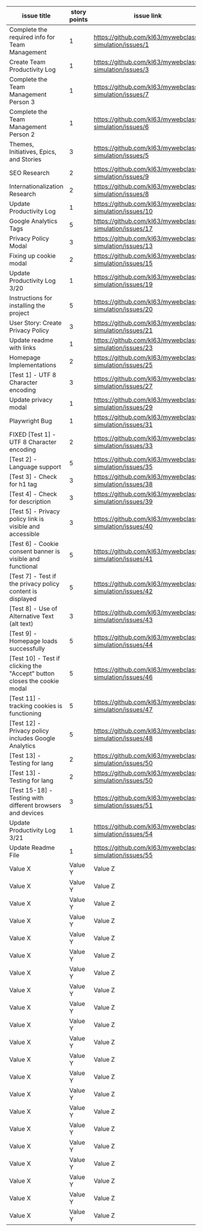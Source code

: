|issue title | story points | issue link | status    | assigned to | assigned on | completed on | category | status notes |
|----------|--------------|----------|-----------|-------------|-------|--|----------|------------|
| Complete the required info for Team Management | 1 | https://github.com/kl63/mywebclass-simulation/issues/1  | Completed | Kevin L| 3/9/23| 3/9/23 | Features  | Completed/Closed  |
| Create Team Productivity Log  | 1     | https://github.com/kl63/mywebclass-simulation/issues/3  | Completed | Kevin L. | 3/9/23 | 3/9/23 | Features  | Completed/Closed  |
| Complete the Team Management Person 3  | 1      | https://github.com/kl63/mywebclass-simulation/issues/7  | Completed  | Rick K.    | 3/10/23 | 3/21/23 | Features  | Completed/Closed  |
| Complete the Team Management Person 2  | 1     | https://github.com/kl63/mywebclass-simulation/issues/6  | Completed   | Lucicto S.     | 3/10/23 | 3/20/23 | Features  | Completed/Closed  |
| Themes, Initiatives, Epics, and Stories  | 3      | https://github.com/kl63/mywebclass-simulation/issues/5  | Completed   | Kevin L.     | 3/10/23 | 3/12/23 | Docs  | Completed/Closed  |
| SEO Research  | 2      | https://github.com/kl63/mywebclass-simulation/issues/9  | Completed   | Kevin L.     | 3/13/23 | 3/13/23 | Docs  | Completed/Closed  |
| Internationalization Research  | 2      | https://github.com/kl63/mywebclass-simulation/issues/8  | Completed   | Kevin L.     | 3/13/23 | 3/13/23 | Docs  | Completed/Closed  |
| Update Productivity Log  | 1      | https://github.com/kl63/mywebclass-simulation/issues/10  | Completed   | Kevin L.     | 3/14/23 | 3/14/23 | Bug  | Completed/Closed  |
| Google Analytics Tags  | 5      | https://github.com/kl63/mywebclass-simulation/issues/17  | Completed   | Kevin L.    | 3/27/23 | 3/20/23 | Features  | Completed/Closed  |
| Privacy Policy Modal  | 3      | https://github.com/kl63/mywebclass-simulation/issues/13  | Completed   | Kevin L.     | 3/18/23 | 3/18/23 | Features  | Completed/Closed  |
| Fixing up cookie modal  | 2      | https://github.com/kl63/mywebclass-simulation/issues/15  | Completed  | Kevin L.     | 3/9/23 | 3/19/23 | Bug  | Completed/Closed  |
| Update Productivity Log 3/20  | 1      | https://github.com/kl63/mywebclass-simulation/issues/19  | Completed   | Kevin L.     | 3/20/23 | 3/20/23 | Bug  | Completed/Closed  |
| Instructions for installing the project  | 5      | https://github.com/kl63/mywebclass-simulation/issues/20  | To Do   |  Lucicto S.    | 3/20/23 | 3/21/23 | Features  | Completed/Closed  |
| User Story: Create Privacy Policy  | 3      | https://github.com/kl63/mywebclass-simulation/issues/21  | Completed   | Rick K.     | 3/20/23 | 3/21/23 | Features  | Completed/Closed  |
| Update readme with links  | 1      | https://github.com/kl63/mywebclass-simulation/issues/23  | Completed   | Kevin L.     | 3/20/23 | 3/20/23 | Bug  | Completed/Closed  |
| Homepage Implementations  |  2     | https://github.com/kl63/mywebclass-simulation/issues/25  | Completed   | Kevin L.     | 3/20/23 | 3/21/23 | Bug  | Completed/Closed  |
| [Test 1] - UTF 8 Character encoding  | 3      | https://github.com/kl63/mywebclass-simulation/issues/27  | Completed   | Kevin L.     | 3/20/23 | 3/21/23 | Features  | Completed/Closed  |
| Update privacy modal  | 1      | https://github.com/kl63/mywebclass-simulation/issues/29  | Completed   | Kevin L.     | 3/20/23 | 3/20/23 | Bug  | Completed/Closed  |
| Playwright Bug  | 1      | https://github.com/kl63/mywebclass-simulation/issues/31  | Completed   | Kevin L.     | 3/20/21 | Kevin L. | Bug  | Completed/Closed  |
| FIXED [Test 1] - UTF 8 Character encoding  | 2      | https://github.com/kl63/mywebclass-simulation/issues/33  | Completed/Closed   | Kevin L.     | 3/20/21 | 3/20/21 | Bug | Completed/Closed  |
| [Test 2] - Language support  | 5      | https://github.com/kl63/mywebclass-simulation/issues/35  | Completed   | Kevin L.     | 3/21/23 | 3/21/23 | Features  | completed/Closed  |
| [Test 3] - Check for h1 tag  | 3      | https://github.com/kl63/mywebclass-simulation/issues/38  | To Do   | Rick K.     | 3/21/23 | - | Features  | Needs To Be Worked   |
| [Test 4] - Check for description  | 3      | https://github.com/kl63/mywebclass-simulation/issues/39  | To Do   | Rick K.     | 3/21/23 | - | Features  | Needs To Be Worked   |
| [Test 5] - Privacy policy link is visible and accessible  | 3      | https://github.com/kl63/mywebclass-simulation/issues/40  | To Do   | Rick K.     | 3/21/23 | - | Features  | Needs To Be Worked   |
| [Test 6] - Cookie consent banner is visible and functional  | 5      | https://github.com/kl63/mywebclass-simulation/issues/41  | To Do   | Rick K.     | 3/21/23 | - | Features  | Needs To Be Worked   |
| [Test 7] - Test if the privacy policy content is displayed  | 5      | https://github.com/kl63/mywebclass-simulation/issues/42  | To Do   | Rick K.     | 3/21/23 | - | Features  | Needs To Be Worked   |
| [Test 8] - Use of Alternative Text (alt text)  | 3      | https://github.com/kl63/mywebclass-simulation/issues/43  | To Do   | Lucicto S.     | 3/21/23 | - | Features  | Needs To Be Worked   |
| [Test 9] - Homepage loads successfully  | 5      | https://github.com/kl63/mywebclass-simulation/issues/44  | To Do   | Lucicto S.     | 3/21/23 | - | Features  | Needs To Be Worked   |
| [Test 10] - Test if clicking the "Accept" button closes the cookie modal  | 5      | https://github.com/kl63/mywebclass-simulation/issues/46  | To Do   | Lucicto S.     | 3/21/23 | - | Features  | Needs To Be Worked   |
| [Test 11] - tracking cookies is functioning  | 5      | https://github.com/kl63/mywebclass-simulation/issues/47  | To Do   | Lucicto S.     | 3/21/23 | - | Features  | Needs To Be Worked   |
| [Test 12] - Privacy policy includes Google Analytics  | 5      | https://github.com/kl63/mywebclass-simulation/issues/48  | To Do   | Lucicto S.     | 3/21/23 | - | Features  | Needs To Be Worked   |
| [Test 13] - Testing for lang  | 2      | https://github.com/kl63/mywebclass-simulation/issues/50  | Completed   | Kevin L.     | 3/21/23 | 3/21/23 | Features | Completed/Closed  |
| [Test 13] - Testing for lang  | 2      | https://github.com/kl63/mywebclass-simulation/issues/50  | Completed   | Kevin L.     | 3/21/23 | 3/21/23 | Features | Completed/Closed  |
| [Test 15-18] - Testing with different browsers and devices  | 3      | https://github.com/kl63/mywebclass-simulation/issues/51  | Completed   | Kevin L.     | 3/21/23 | 3/21/23 | Features  | Completed/Closed  |
| Update Productivity Log 3/21  | 1      | https://github.com/kl63/mywebclass-simulation/issues/54  | Completed  | Kevin L.     | 3/21/23 | 3/21/23 | Bug | Completed/Closed  |
| Update Readme File  | 1      | https://github.com/kl63/mywebclass-simulation/issues/55  | Completed   | Kevin L.     | 3/21/23 | 3/2/23 | Bug  | Completed/Closed  |
| Value X  | Value Y      | Value Z  | Value W   | Value V     | Value U | Value T | Value S  | Value R  |
| Value X  | Value Y      | Value Z  | Value W   | Value V     | Value U | Value T | Value S  | Value R  |
| Value X  | Value Y      | Value Z  | Value W   | Value V     | Value U | Value T | Value S  | Value R  |
| Value X  | Value Y      | Value Z  | Value W   | Value V     | Value U | Value T | Value S  | Value R  |
| Value X  | Value Y      | Value Z  | Value W   | Value V     | Value U | Value T | Value S  | Value R  |
| Value X  | Value Y      | Value Z  | Value W   | Value V     | Value U | Value T | Value S  | Value R  |
| Value X  | Value Y      | Value Z  | Value W   | Value V     | Value U | Value T | Value S  | Value R  |
| Value X  | Value Y      | Value Z  | Value W   | Value V     | Value U | Value T | Value S  | Value R  |
| Value X  | Value Y      | Value Z  | Value W   | Value V     | Value U | Value T | Value S  | Value R  |
| Value X  | Value Y      | Value Z  | Value W   | Value V     | Value U | Value T | Value S  | Value R  |
| Value X  | Value Y      | Value Z  | Value W   | Value V     | Value U | Value T | Value S  | Value R  |
| Value X  | Value Y      | Value Z  | Value W   | Value V     | Value U | Value T | Value S  | Value R  |
| Value X  | Value Y      | Value Z  | Value W   | Value V     | Value U | Value T | Value S  | Value R  |
| Value X  | Value Y      | Value Z  | Value W   | Value V     | Value U | Value T | Value S  | Value R  |
| Value X  | Value Y      | Value Z  | Value W   | Value V     | Value U | Value T | Value S  | Value R  |
| Value X  | Value Y      | Value Z  | Value W   | Value V     | Value U | Value T | Value S  | Value R  |
| Value X  | Value Y      | Value Z  | Value W   | Value V     | Value U | Value T | Value S  | Value R  |
| Value X  | Value Y      | Value Z  | Value W   | Value V     | Value U | Value T | Value S  | Value R  |
| Value X  | Value Y      | Value Z  | Value W   | Value V     | Value U | Value T | Value S  | Value R  |
| Value X  | Value Y      | Value Z  | Value W   | Value V     | Value U | Value T | Value S  | Value R  |
| Value X  | Value Y      | Value Z  | Value W   | Value V     | Value U | Value T | Value S  | Value R  |
